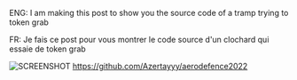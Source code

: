 ENG: I am making this post to show you the source code of a tramp trying to token grab <p>
FR: Je fais ce post pour vous montrer le code source d'un clochard qui essaie de token grab

![SCREENSHOT](https://user-images.githubusercontent.com/106327761/171034546-0f1d05e9-a51e-4dc4-9b0d-e9ffa5dfb343.png)
https://github.com/Azertayyy/aerodefence2022
